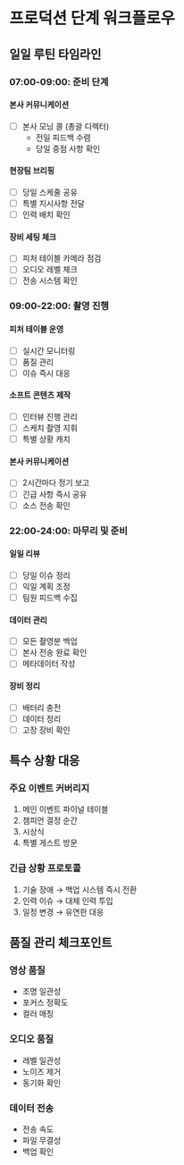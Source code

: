 # 프로덕션 단계 워크플로우

## 일일 루틴 타임라인

### 07:00-09:00: 준비 단계

#### 본사 커뮤니케이션
- [ ] 본사 모닝 콜 (총괄 디렉터)
  - 전일 피드백 수렴
  - 당일 중점 사항 확인

#### 현장팀 브리핑
- [ ] 당일 스케줄 공유
- [ ] 특별 지시사항 전달
- [ ] 인력 배치 확인

#### 장비 세팅 체크
- [ ] 피처 테이블 카메라 점검
- [ ] 오디오 레벨 체크
- [ ] 전송 시스템 확인

### 09:00-22:00: 촬영 진행

#### 피처 테이블 운영
- [ ] 실시간 모니터링
- [ ] 품질 관리
- [ ] 이슈 즉시 대응

#### 소프트 콘텐츠 제작
- [ ] 인터뷰 진행 관리
- [ ] 스케치 촬영 지휘
- [ ] 특별 상황 캐치

#### 본사 커뮤니케이션
- [ ] 2시간마다 정기 보고
- [ ] 긴급 사항 즉시 공유
- [ ] 소스 전송 확인

### 22:00-24:00: 마무리 및 준비

#### 일일 리뷰
- [ ] 당일 이슈 정리
- [ ] 익일 계획 조정
- [ ] 팀원 피드백 수집

#### 데이터 관리
- [ ] 모든 촬영분 백업
- [ ] 본사 전송 완료 확인
- [ ] 메타데이터 작성

#### 장비 정리
- [ ] 배터리 충전
- [ ] 데이터 정리
- [ ] 고장 장비 확인

## 특수 상황 대응

### 주요 이벤트 커버리지
1. 메인 이벤트 파이널 테이블
2. 챔피언 결정 순간
3. 시상식
4. 특별 게스트 방문

### 긴급 상황 프로토콜
1. 기술 장애 → 백업 시스템 즉시 전환
2. 인력 이슈 → 대체 인력 투입
3. 일정 변경 → 유연한 대응

## 품질 관리 체크포인트

### 영상 품질
- 조명 일관성
- 포커스 정확도
- 컬러 매칭

### 오디오 품질
- 레벨 일관성
- 노이즈 제거
- 동기화 확인

### 데이터 전송
- 전송 속도
- 파일 무결성
- 백업 확인